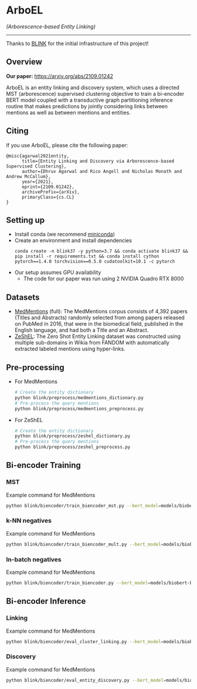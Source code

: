 # ArboEL

_(Arborescence-based Entity Linking)_

---

Thanks to [BLINK](https://github.com/facebookresearch/BLINK) for the 
initial infrastructure of this project!

## Overview

**Our paper:** https://arxiv.org/abs/2109.01242

ArboEL is an entity linking and discovery system, which 
uses a directed MST (arborescence) supervised clustering objective to train
a bi-encoder BERT model coupled with a transductive graph partitioning inference routine
that makes predictions by jointly considering links between mentions as well as 
between mentions and entities.


## Citing

If you use ArboEL, please cite the following paper:

```
@misc{agarwal2021entity,
      title={Entity Linking and Discovery via Arborescence-based Supervised Clustering}, 
      author={Dhruv Agarwal and Rico Angell and Nicholas Monath and Andrew McCallum},
      year={2021},
      eprint={2109.01242},
      archivePrefix={arXiv},
      primaryClass={cs.CL}
}
```

## Setting up

- Install conda (we recommend 
[miniconda](https://docs.conda.io/en/latest/miniconda.html))
- Create an environment and install dependencies 
    ```
    conda create -n blink37 -y python=3.7 && conda activate blink37 && pip install -r requirements.txt && conda install cython pytorch==1.4.0 torchvision==0.5.0 cudatoolkit=10.1 -c pytorch
    ```
- Our setup assumes GPU availability
  - The code for our paper was run using 2 NVIDIA Quadro RTX 8000

## Datasets

- [MedMentions](https://github.com/chanzuckerberg/MedMentions) (full): The MedMentions corpus
consists of 4,392 papers (Titles and Abstracts) randomly selected from among papers 
released on PubMed in 2016, that were in the biomedical field, published in the 
English language, and had both a Title and an Abstract.
- [ZeShEL](https://github.com/lajanugen/zeshel): The Zero Shot Entity Linking dataset 
was constructed using multiple sub-domains in Wikia from FANDOM with automatically 
extracted labeled mentions using hyper-links.

## Pre-processing

- For MedMentions
  ```bash
  # Create the entity dictionary
  python blink/preprocess/medmentions_dictionary.py
  # Pre-process the query mentions
  python blink/preprocess/medmentions_preprocess.py
  ```
- For ZeShEL
  ```bash
  # Create the entity dictionary
  python blink/preprocess/zeshel_dictionary.py
  # Pre-process the query mentions
  python blink/preprocess/zeshel_preprocess.py
  ```
  
## Bi-encoder Training

### MST
Example command for MedMentions
```bash
python blink/biencoder/train_biencoder_mst.py --bert_model=models/biobert-base-cased-v1.1 --data_path=data/medmentions/processed --output_path=models/trained/medmentions_mst/pos_neg_loss/no_type --pickle_src_path=models/trained/medmentions --num_train_epochs=5 --train_batch_size=128 --gradient_accumulation_steps=4 --eval_interval=10000 --pos_neg_loss --force_exact_search --embed_batch_size=3500 --data_parallel
```

### k-NN negatives
Example command for MedMentions
```bash
python blink/biencoder/train_biencoder_mult.py --bert_model=models/biobert-base-cased-v1.1 --data_path=data/medmentions/processed --output_path=models/trained/medmentions/pos_neg_loss/no_type --pickle_src_path=models/trained/medmentions --num_train_epochs=5 --train_batch_size=128 --gradient_accumulation_steps=4 --eval_interval=10000 --pos_neg_loss --force_exact_search --embed_batch_size=3500 --data_parallel
```

### In-batch negatives
Example command for MedMentions
```bash
python blink/biencoder/train_biencoder.py --bert_model=models/biobert-base-cased-v1.1 --num_train_epochs=5 --data_path=data/medmentions/processed --output_path=models/trained/medmentions_blink --data_parallel --train_batch_size=128 --eval_batch_size=128 --eval_interval=10000
```

## Bi-encoder Inference

### Linking
Example command for MedMentions
```bash
python blink/biencoder/eval_cluster_linking.py --bert_model=models/biobert-base-cased-v1.1 --data_path=data/medmentions/processed --output_path=models/trained/medmentions_mst/eval/pos_neg_loss/no_type/wo_type --pickle_src_path=models/trained/medmentions/eval --path_to_model=models/trained/medmentions_mst/pos_neg_loss/no_type/epoch_best_5th/pytorch_model.bin --recall_k=64 --embed_batch_size=3500 --force_exact_search --data_parallel
```

### Discovery
Example command for MedMentions
```bash
python blink/biencoder/eval_entity_discovery.py --bert_model=models/biobert-base-cased-v1.1 --data_path=data/medmentions/processed --output_path=models/trained/medmentions_mst/eval/pos_neg_loss/directed --pickle_src_path=models/trained/medmentions/eval --embed_data_path=models/trained/medmentions_mst/eval/pos_neg_loss --use_types --force_exact_search --graph_mode=directed --exact_threshold=127.87733985396665 --exact_knn=8 --data_parallel
```
